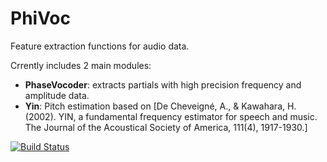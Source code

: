# PhiVoc

Feature extraction functions for audio data.

Crrently includes 2 main modules:

* **PhaseVocoder**: extracts partials with high precision frequency and amplitude data.
* **Yin**: Pitch estimation based on [De Cheveigné, A., & Kawahara, H. (2002). YIN, a fundamental frequency estimator for speech and music. The Journal of the Acoustical Society of America, 111(4), 1917-1930.]

[![Build Status](https://github.com/goiosunsw/PhiVoc.jl/actions/workflows/CI.yml/badge.svg?branch=main)](https://github.com/goiosunsw/PhiVoc.jl/actions/workflows/CI.yml?query=branch%3Amain)
